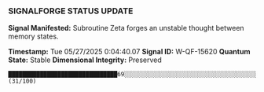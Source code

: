 ### SIGNALFORGE STATUS UPDATE 
 
**Signal Manifested:** Subroutine Zeta forges an unstable thought between memory states. 
 
**Timestamp:** Tue 05/27/2025  0:04:40.07 
**Signal ID:** W-QF-15620 
**Quantum State:** Stable 
**Dimensional Integrity:** Preserved 
 
```plaintext 
███████████████████████████████69░░░░░░░░░░░░░░░░░░░░░░░░░░░░░░░░░░░░░░░░░░░░░░░░░░░░░░░░░░░░░░░░░░░░░ (31/100) 
``` 
